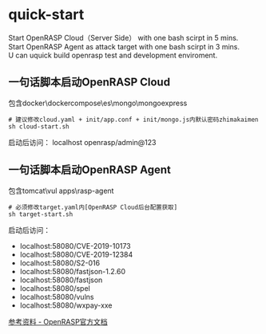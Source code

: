 # quick-start
Start OpenRASP Cloud（Server Side） with one bash scirpt in 5 mins.  
Start OpenRASP Agent as attack target with one bash scirpt in 3 mins.  
U can uquick build openrasp test and development enviroment.

## 一句话脚本启动OpenRASP Cloud
包含docker\dockercompose\es\mongo\mongoexpress
```
# 建议修改cloud.yaml + init/app.conf + init/mongo.js内默认密码zhimakaimen
sh cloud-start.sh
```
启动后访问：
localhost openrasp/admin@123  

## 一句话脚本启动OpenRASP Agent
包含tomcat\vul apps\rasp-agent
```
# 必须修改target.yaml内[OpenRASP Cloud后台配置获取]
sh target-start.sh
```
启动后访问：
- localhost:58080/CVE-2019-10173
- localhost:58080/CVE-2019-12384
- localhost:58080/S2-016
- localhost:58080/fastjson-1.2.60
- localhost:58080/fastjson
- localhost:58080/spel
- localhost:58080/vulns
- localhost:58080/wxpay-xxe

[参考资料 - OpenRASP官方文档](https://rasp.baidu.com/doc/install/panel.html)
